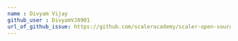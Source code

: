 ```yaml
---
name : Divyam Vijay
github_user : DivyamVJ0901
url_of_github_issue: https://github.com/scaleracademy/scaler-open-source-september-challenge/issues/361 
---
```

